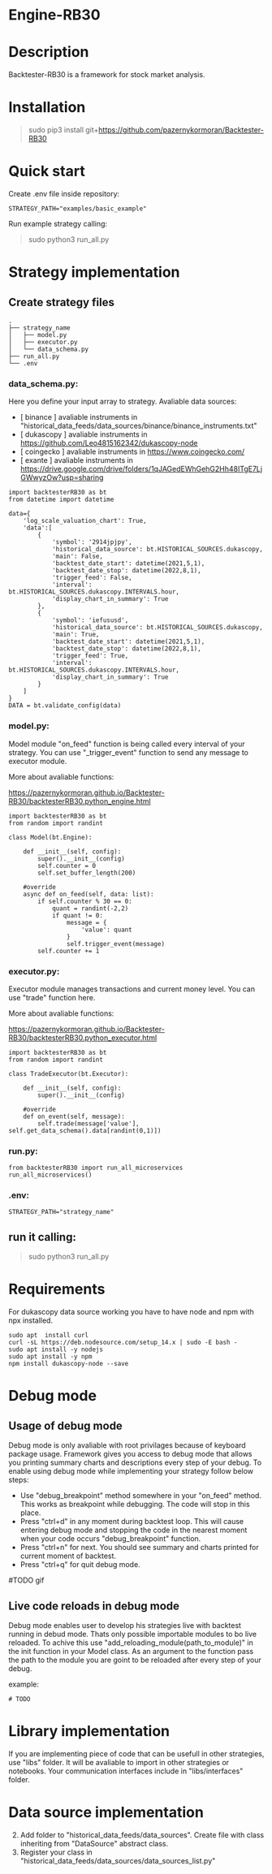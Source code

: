 # Engine-RB30

# Description

Backtester-RB30 is a framework for stock market analysis.

# Installation

> sudo pip3 install git+https://github.com/pazernykormoran/Backtester-RB30

# Quick start

Create .env file inside repository:
~~~
STRATEGY_PATH="examples/basic_example"
~~~

Run example strategy calling:
> sudo python3 run_all.py

# Strategy implementation

## Create strategy files

    .
    ├── strategy_name                    
    │   ├── model.py           
    │   ├── executor.py          
    │   └── data_schema.py 
    ├── run_all.py            
    └── .env

### data_schema.py:
Here you define your input array to strategy.
Avaliable data sources: 
- [ binance ] avaliable instruments in "historical_data_feeds/data_sources/binance/binance_instruments.txt"
- [ dukascopy ] avaliable instruments in https://github.com/Leo4815162342/dukascopy-node
- [ coingecko ] avaliable instruments in https://www.coingecko.com/
- [ exante ] avaliable instruments in https://drive.google.com/drive/folders/1qJAGedEWhGehG2Hh48ITgE7LjGWwyzOw?usp=sharing

~~~
import backtesterRB30 as bt
from datetime import datetime

data={
    'log_scale_valuation_chart': True,
    'data':[
        {
            'symbol': '2914jpjpy',
            'historical_data_source': bt.HISTORICAL_SOURCES.dukascopy,
            'main': False,
            'backtest_date_start': datetime(2021,5,1),
            'backtest_date_stop': datetime(2022,8,1),
            'trigger_feed': False,
            'interval': bt.HISTORICAL_SOURCES.dukascopy.INTERVALS.hour,
            'display_chart_in_summary': True
        },
        {
            'symbol': 'iefususd',
            'historical_data_source': bt.HISTORICAL_SOURCES.dukascopy,
            'main': True,
            'backtest_date_start': datetime(2021,5,1),
            'backtest_date_stop': datetime(2022,8,1),
            'trigger_feed': True,
            'interval': bt.HISTORICAL_SOURCES.dukascopy.INTERVALS.hour,
            'display_chart_in_summary': True
        }
    ]
}
DATA = bt.validate_config(data)
~~~

### model.py:
Model module "on_feed" function is being called every interval of your strategy. You can use "_trigger_event" function to send any message to executor module.

More about avaliable functions: 

https://pazernykormoran.github.io/Backtester-RB30/backtesterRB30.python_engine.html

~~~
import backtesterRB30 as bt
from random import randint

class Model(bt.Engine):
    
    def __init__(self, config):
        super().__init__(config)
        self.counter = 0
        self.set_buffer_length(200)

    #override
    async def on_feed(self, data: list):
        if self.counter % 30 == 0:
            quant = randint(-2,2)
            if quant != 0:
                message = {
                    'value': quant
                }
                self.trigger_event(message)
        self.counter += 1
~~~

### executor.py:
Executor module manages transactions and current money level. You can use "trade" function here.

More about avaliable functions:

https://pazernykormoran.github.io/Backtester-RB30/backtesterRB30.python_executor.html
~~~
import backtesterRB30 as bt
from random import randint

class TradeExecutor(bt.Executor):

    def __init__(self, config):
        super().__init__(config)

    #override
    def on_event(self, message):
        self.trade(message['value'], self.get_data_schema().data[randint(0,1)])
~~~

### run.py:
~~~
from backtesterRB30 import run_all_microservices
run_all_microservices()
~~~

### .env:
~~~
STRATEGY_PATH="strategy_name"
~~~
## run it calling:
> sudo python3 run_all.py

#
# Requirements
For dukascopy data source working you have to have node and npm with npx installed.
~~~
sudo apt  install curl
curl -sL https://deb.nodesource.com/setup_14.x | sudo -E bash -
sudo apt install -y nodejs
sudo apt install -y npm
npm install dukascopy-node --save
~~~

# Debug mode

## Usage of debug mode
Debug mode is only avaliable with root privilages because of keyboard package usage.
Framework gives you access to debug mode that allows you printing summary charts and descriptions every step of your debug. To enable using debug mode while implementing your strategy follow below steps:
- Use "debug_breakpoint" method somewhere in your "on_feed" method. This works as breakpoint while debugging. The code will stop in this place.
- Press "ctrl+d" in any moment during backtest loop. This will cause entering debug mode and stopping the code in the nearest moment when your code occurs "debug_breakpoint" function.
- Press "ctrl+n" for next. You should see summary and charts printed for current moment of backtest.
- Press "ctrl+q" for quit debug mode.

#TODO gif

## Live code reloads in debug mode
Debug mode enables user to develop his strategies live with backtest running in debud mode. Thats only possible importable modules to bo live reloaded. To achive this use "add_reloading_module(path_to_module)" in the init function in your Model class. As an argument to the function pass the path to the module you are goint to be reloaded after every step of your debug.

example:

~~~
# TODO
~~~

# Library implementation

If you are implementing piece of code that can be usefull in other strategies, use "libs" folder. It will be avaliable to import in other strategies or notebooks.
Your communication interfaces include in "libs/interfaces" folder.

# Data source implementation

2. Add folder to "historical_data_feeds/data_sources". Create file with class inheriting from "DataSource" abstract class.
3. Register your class in "historical_data_feeds/data_sources/data_sources_list.py" 

